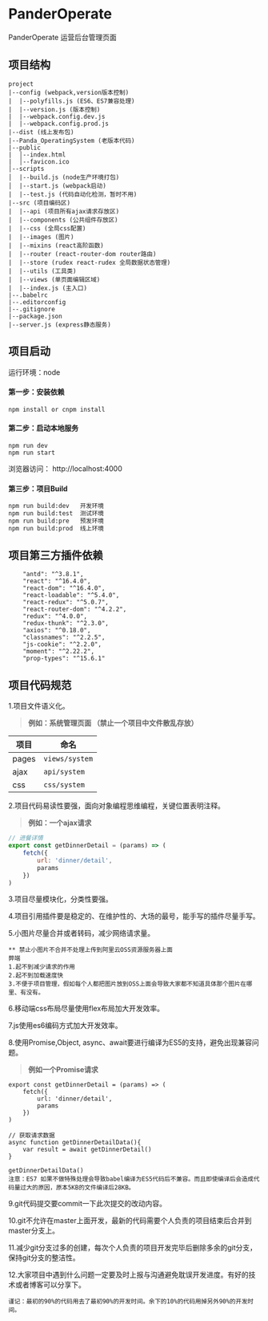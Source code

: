 # PanderOperate
PanderOperate 运营后台管理页面

## 项目结构
```
project
|--config (webpack,version版本控制)
|  |--polyfills.js (ES6、ES7兼容处理)
|  |--version.js (版本控制)
|  |--webpack.config.dev.js 
|  |--webpack.config.prod.js 
|--dist (线上发布包)
|--Panda_OperatingSystem (老版本代码)
|--public
|  │--index.html 
|  │--favicon.ico
│--scripts   
│  |--build.js (node生产环境打包)
│  |--start.js (webpack启动)
|  |--test.js (代码自动化检测，暂时不用)
|--src (项目编码区)
|  |--api (项目所有ajax请求存放区)
|  |--components (公共组件存放区)
|  |--css (全局css配置)
|  |--images (图片)
|  |--mixins (react高阶函数)
|  |--router (react-router-dom router路由)
|  |--store (rudex react-rudex 全局数据状态管理)
|  |--utils (工具类)
|  |--views (单页面编辑区域)
|  |--index.js (主入口)
|--.babelrc
|--.editorconfig
|--.gitignore
|--package.json
|--server.js (express静态服务)
```

## 项目启动
运行环境：node

#### 第一步：安装依赖
```shell
npm install or cnpm install
```

####  第二步：启动本地服务
```shell
npm run dev
npm run start
```
浏览器访问： http://localhost:4000

#### 第三步：项目Build

```sh
npm run build:dev   开发环境
npm run build:test  测试环境
npm run build:pre   预发环境
npm run build:prod  线上环境
```

## 项目第三方插件依赖
```text
    "antd": "^3.8.1",
    "react": "^16.4.0",
    "react-dom": "^16.4.0",
    "react-loadable": "^5.4.0",
    "react-redux": "^5.0.7",
    "react-router-dom": "^4.2.2",
    "redux": "^4.0.0",
    "redux-thunk": "^2.3.0",
    "axios": "^0.18.0",
    "classnames": "^2.2.5",
    "js-cookie": "^2.2.0",
    "moment": "^2.22.2",
    "prop-types": "^15.6.1"
```

## 项目代码规范

1.项目文件语义化。

>**例如：系统管理页面 （禁止一个项目中文件散乱存放）**  

| 项目 | 命名 |
| -- | -- |
| pages | <code>views/system</code> |
| ajax | <code>api/system</code> |
| css | <code>css/system</code> |

2.项目代码易读性要强，面向对象编程思维编程，关键位置表明注释。

>**例如：一个ajax请求**  

```javascript
// 进餐详情
export const getDinnerDetail = (params) => (
    fetch({
        url: 'dinner/detail',
        params
    })
)
```
3.项目尽量模块化，分类性要强。

4.项目引用插件要是稳定的、在维护性的、大场的最号，能手写的插件尽量手写。

5.小图片尽量合并或者转码，减少网络请求量。

```
** 禁止小图片不合并不处理上传到阿里云OSS资源服务器上面
弊端
1.起不到减少请求的作用
2.起不到加载速度快
3.不便于项目管理，假如每个人都把图片放到OSS上面会导致大家都不知道具体那个图片在哪里、有没有。
```
6.移动端css布局尽量使用flex布局加大开发效率。

7.js使用es6编码方式加大开发效率。

8.使用Promise,Object, async、await要进行编译为ES5的支持，避免出现兼容问题。

> **例如一个Promise请求**
```
export const getDinnerDetail = (params) => (
    fetch({
        url: 'dinner/detail',
        params
    })
)

// 获取请求数据
async function getDinnerDetailData(){
    var result = await getDinnerDetail() 
}

getDinnerDetailData()
注意：ES7 如果不做特殊处理会导致babel编译为ES5代码后不兼容。而且即使编译后会造成代码量过大的原因，原本5KB的文件编译后28KB。
```
9.git代码提交要commit一下此次提交的改动内容。

10.git不允许在master上面开发，最新的代码需要个人负责的项目结束后合并到master分支上。

11.减少git分支过多的创建，每次个人负责的项目开发完毕后删除多余的git分支，保持git分支的整洁性。

12.大家项目中遇到什么问题一定要及时上报与沟通避免耽误开发进度。有好的技术或者博客可以分享下。

```
谨记：最初的90%的代码用去了最初90%的开发时间。余下的10%的代码用掉另外90%的开发时间。
```